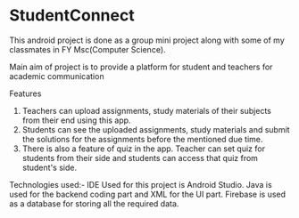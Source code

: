 # StudentConnect

This android project is done as a group mini project along with some of my classmates in FY Msc(Computer Science).

Main aim of project is to provide a platform for student and teachers for academic communication

Features
1) Teachers can upload assignments, study materials of their subjects from their end using this app.
2) Students can see the uploaded assignments, study materials and submit the solutions for the assignments before the mentioned due time.
3) There is also a feature of quiz in the app. Teacher can set quiz for students from their side and students can access that quiz from student's side.

Technologies used:- IDE Used for this project is Android Studio. Java is used for the backend coding part and XML for the UI part. Firebase is used as a database for storing all the required data.
